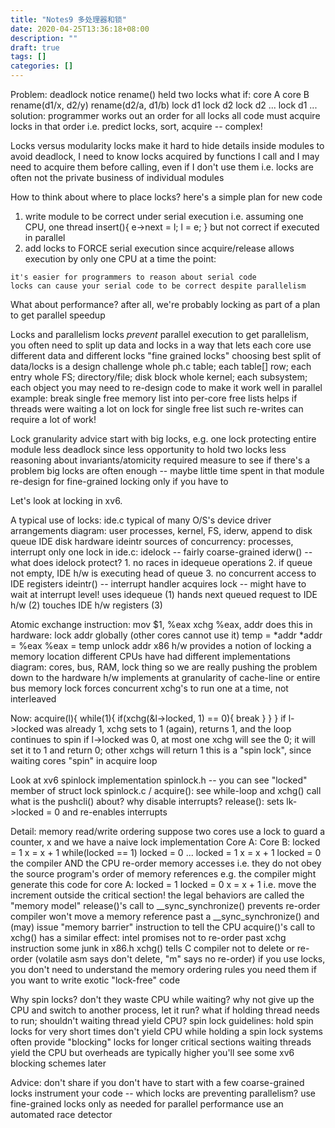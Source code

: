 ```yaml
---
title: "Notes9 多处理器和锁"
date: 2020-04-25T13:36:18+08:00
description: ""
draft: true
tags: []
categories: []
---
```


Problem: deadlock
  notice rename() held two locks
  what if:
    core A              core B
    rename(d1/x, d2/y)  rename(d2/a, d1/b)
      lock d1             lock d2
      lock d2 ...         lock d1 ...
  solution:
    programmer works out an order for all locks
    all code must acquire locks in that order
    i.e. predict locks, sort, acquire -- complex!

Locks versus modularity
  locks make it hard to hide details inside modules
  to avoid deadlock, I need to know locks acquired by functions I call
  and I may need to acquire them before calling, even if I don't use them
  i.e. locks are often not the private business of individual modules

How to think about where to place locks?
  here's a simple plan for new code
  1. write module to be correct under serial execution
     i.e. assuming one CPU, one thread
     insert(){ e->next = l; l = e; }
     but not correct if executed in parallel
  2. add locks to FORCE serial execution
     since acquire/release allows execution by only one CPU at a time
    the point:

    it's easier for programmers to reason about serial code
    locks can cause your serial code to be correct despite parallelism

What about performance?
  after all, we're probably locking as part of a plan to get parallel speedup

Locks and parallelism
  locks *prevent* parallel execution
  to get parallelism, you often need to split up data and locks
    in a way that lets each core use different data and different locks
    "fine grained locks"
  choosing best split of data/locks is a design challenge
    whole ph.c table; each table[] row; each entry
    whole FS; directory/file; disk block
    whole kernel; each subsystem; each object
  you may need to re-design code to make it work well in parallel
    example: break single free memory list into per-core free lists
      helps if threads were waiting a lot on lock for single free list
    such re-writes can require a lot of work!

Lock granularity advice
  start with big locks, e.g. one lock protecting entire module
    less deadlock since less opportunity to hold two locks
    less reasoning about invariants/atomicity required
  measure to see if there's a problem
    big locks are often enough -- maybe little time spent in that module
  re-design for fine-grained locking only if you have to

Let's look at locking in xv6.

A typical use of locks: ide.c
  typical of many O/S's device driver arrangements
  diagram:
    user processes, kernel, FS, iderw, append to disk queue
    IDE disk hardware
    ideintr
  sources of concurrency: processes, interrupt
  only one lock in ide.c: idelock -- fairly coarse-grained
  iderw() -- what does idelock protect?
    1. no races in idequeue operations
        2. if queue not empty, IDE h/w is executing head of queue
        3. no concurrent access to IDE registers
        ideintr() -- interrupt handler
        acquires lock -- might have to wait at interrupt level!
        uses idequeue (1)
        hands next queued request to IDE h/w (2)
        touches IDE h/w registers (3)

Atomic exchange instruction:
  mov $1, %eax
  xchg %eax, addr
  does this in hardware:
    lock addr globally (other cores cannot use it)
    temp = *addr
    *addr = %eax
    %eax = temp
    unlock addr
  x86 h/w provides a notion of locking a memory location
    different CPUs have had different implementations
    diagram: cores, bus, RAM, lock thing
    so we are really pushing the problem down to the hardware
    h/w implements at granularity of cache-line or entire bus
  memory lock forces concurrent xchg's to run one at a time, not interleaved

Now:
  acquire(l){
    while(1){
      if(xchg(&l->locked, 1) == 0){
        break
      }
    }
  }
  if l->locked was already 1, xchg sets to 1 (again), returns 1,
    and the loop continues to spin
  if l->locked was 0, at most one xchg will see the 0; it will set
    it to 1 and return 0; other xchgs will return 1
  this is a "spin lock", since waiting cores "spin" in acquire loop

Look at xv6 spinlock implementation
  spinlock.h -- you can see "locked" member of struct lock
  spinlock.c / acquire():
    see while-loop and xchg() call
    what is the pushcli() about?
      why disable interrupts?
  release():
    sets lk->locked = 0
    and re-enables interrupts

Detail: memory read/write ordering
  suppose two cores use a lock to guard a counter, x
  and we have a naive lock implementation
  Core A:          Core B:
    locked = 1
    x = x + 1      while(locked == 1)
    locked = 0       ...
                   locked = 1
                   x = x + 1
                   locked = 0
  the compiler AND the CPU re-order memory accesses
    i.e. they do not obey the source program's order of memory references
    e.g. the compiler might generate this code for core A:
      locked = 1
      locked = 0
      x = x + 1
      i.e. move the increment outside the critical section!
    the legal behaviors are called the "memory model"
  release()'s call to __sync_synchronize() prevents re-order
    compiler won't move a memory reference past a __sync_synchronize()
    and (may) issue "memory barrier" instruction to tell the CPU
  acquire()'s call to xchg() has a similar effect:
    intel promises not to re-order past xchg instruction
    some junk in x86.h xchg() tells C compiler not to delete or re-order
      (volatile asm says don't delete, "m" says no re-order)
  if you use locks, you don't need to understand the memory ordering rules
    you need them if you want to write exotic "lock-free" code

Why spin locks?
  don't they waste CPU while waiting?
  why not give up the CPU and switch to another process, let it run?
  what if holding thread needs to run; shouldn't waiting thread yield CPU?
  spin lock guidelines:
    hold spin locks for very short times
    don't yield CPU while holding a spin lock
  systems often provide "blocking" locks for longer critical sections
    waiting threads yield the CPU
    but overheads are typically higher
    you'll see some xv6 blocking schemes later

Advice:
  don't share if you don't have to
  start with a few coarse-grained locks
  instrument your code -- which locks are preventing parallelism?
  use fine-grained locks only as needed for parallel performance
  use an automated race detector